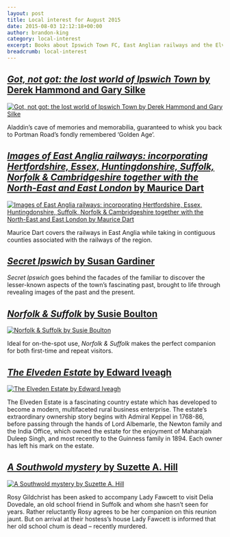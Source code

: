 ```yaml
---
layout: post
title: Local interest for August 2015
date: 2015-08-03 12:12:18+00:00
author: brandon-king
category: local-interest
excerpt: Books about Ipswich Town FC, East Anglian railways and the Elveden estate.
breadcrumb: local-interest
---
```

## [<cite>Got, not got: the lost world of Ipswich Town</cite> by Derek Hammond and Gary Silke](https://suffolk.spydus.co.uk/cgi-bin/spydus.exe/ENQ/OPAC/BIBENQ/19780211?QRY=CTIBIB%3C%20IRN(52718115)&QRYTEXT=Got%2C%20not%20got%20%3A%20the%20lost%20world%20of%20Ipswich%20Town)

[![Got, not got: the lost world of Ipswich Town by Derek Hammond and Gary Silke](http://suffolklibraries.co.uk/wp-content/uploads/2015/08/gotnotgot.jpg)](https://suffolk.spydus.co.uk/cgi-bin/spydus.exe/ENQ/OPAC/BIBENQ/19780211?QRY=CTIBIB%3C%20IRN(52718115)&QRYTEXT=Got%2C%20not%20got%20%3A%20the%20lost%20world%20of%20Ipswich%20Town)

Aladdin&#8217;s cave of memories and memorabilia, guaranteed to whisk you back to Portman Road&#8217;s fondly remembered &#8216;Golden Age&#8217;.

## [<cite>Images of East Anglia railways: incorporating Hertfordshire, Essex, Huntingdonshire, Suffolk, Norfolk & Cambridgeshire together with the North-East and East London</cite> by Maurice Dart](https://suffolk.spydus.co.uk/cgi-bin/spydus.exe/ENQ/OPAC/BIBENQ/19783558?QRY=CTIBIB%3C%20IRN(53436553)&QRYTEXT=Images%20of%20East%20Anglia%20railways%20%3A%20incorporating%20Hertfordshire%2C%20Essex%2C%20Huntingdonshire%2C%20Suffolk%2C%20Norfolk%20%26%20Cambridgeshire%20together%20with%20the%20North-East%20and%20East%20London)

[![Images of East Anglia railways: incorporating Hertfordshire, Essex, Huntingdonshire, Suffolk, Norfolk & Cambridgeshire together with the North-East and East London by Maurice Dart](http://suffolklibraries.co.uk/wp-content/uploads/2015/08/eastangliarailways.jpg)](https://suffolk.spydus.co.uk/cgi-bin/spydus.exe/ENQ/OPAC/BIBENQ/19783558?QRY=CTIBIB%3C%20IRN(53436553)&QRYTEXT=Images%20of%20East%20Anglia%20railways%20%3A%20incorporating%20Hertfordshire%2C%20Essex%2C%20Huntingdonshire%2C%20Suffolk%2C%20Norfolk%20%26%20Cambridgeshire%20together%20with%20the%20North-East%20and%20East%20London)

Maurice Dart covers the railways in East Anglia while taking in contiguous counties associated with the railways of the region.

## [<cite>Secret Ipswich</cite> by Susan Gardiner](https://suffolk.spydus.co.uk/cgi-bin/spydus.exe/ENQ/OPAC/BIBENQ/19802259?QRY=CTIBIB%3C%20IRN(54306533)&QRYTEXT=Secret%20Ipswich)

<cite>Secret Ipswich</cite> goes behind the facades of the familiar to discover the lesser-known aspects of the town&#8217;s fascinating past, brought to life through revealing images of the past and the present.

## [<cite>Norfolk & Suffolk</cite> by Susie Boulton](https://suffolk.spydus.co.uk/cgi-bin/spydus.exe/ENQ/OPAC/BIBENQ/19808545?QRY=CTIBIB%3C%20IRN(1168846)&QRYTEXT=Norfolk%20%26%20Suffolk)

[![Norfolk & Suffolk by Susie Boulton](http://suffolklibraries.co.uk/wp-content/uploads/2015/08/norfolksuffolk.jpg)](https://suffolk.spydus.co.uk/cgi-bin/spydus.exe/ENQ/OPAC/BIBENQ/19808545?QRY=CTIBIB%3C%20IRN(1168846)&QRYTEXT=Norfolk%20%26%20Suffolk)

Ideal for on-the-spot use, <cite>Norfolk & Suffolk</cite> makes the perfect companion for both first-time and repeat visitors.

## [<cite>The Elveden Estate</cite> by Edward Iveagh](https://suffolk.spydus.co.uk/cgi-bin/spydus.exe/ENQ/OPAC/BIBENQ/19810454?QRY=CTIBIB%3C%20IRN(41340422)&QRYTEXT=The%20Elveden%20Estate)

[![The Elveden Estate by Edward Iveagh](http://suffolklibraries.co.uk/wp-content/uploads/2015/08/elvedenestate.jpg)](https://suffolk.spydus.co.uk/cgi-bin/spydus.exe/ENQ/OPAC/BIBENQ/19810454?QRY=CTIBIB%3C%20IRN(41340422)&QRYTEXT=The%20Elveden%20Estate)

The Elveden Estate is a fascinating country estate which has developed to become a modern, multifaceted rural business enterprise. The estate&#8217;s extraordinary ownership story begins with Admiral Keppel in 1768-86, before passing through the hands of Lord Albemarle, the Newton family and the India Office, which owned the estate for the enjoyment of Maharajah Duleep Singh, and most recently to the Guinness family in 1894. Each owner has left his mark on the estate.

## [<cite>A Southwold mystery</cite> by Suzette A. Hill](https://suffolk.spydus.co.uk/cgi-bin/spydus.exe/ENQ/OPAC/BIBENQ/19817213?QRY=CTIBIB%3C%20IRN(52486125)&QRYTEXT=A%20Southwold%20mystery)

[![A Southwold mystery by Suzette A. Hill](http://suffolklibraries.co.uk/wp-content/uploads/2015/08/asouthwoldmystery.jpg)](https://suffolk.spydus.co.uk/cgi-bin/spydus.exe/ENQ/OPAC/BIBENQ/19817213?QRY=CTIBIB%3C%20IRN(52486125)&QRYTEXT=A%20Southwold%20mystery)

Rosy Gildchrist has been asked to accompany Lady Fawcett to visit Delia Dovedale, an old school friend in Suffolk and whom she hasn&#8217;t seen for years. Rather reluctantly Rosy agrees to be her companion on this reunion jaunt. But on arrival at their hostess&#8217;s house Lady Fawcett is informed that her old school chum is dead &#8211; recently murdered.
